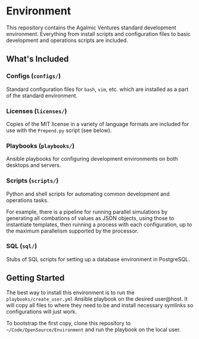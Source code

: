 # Environment
This repository contains the Agalmic Ventures standard development environment.
Everything from install scripts and configuration files to basic development
and operations scripts are included.

## What's Included

### Configs (`configs/`)
Standard configuration files for `bash`, `vim`, etc. which are installed as a
part of the standard environment.

### Licenses (`licenses/`)
Copies of the MIT license in a variety of language formats are included for use
with the `Prepend.py` script (see below).

### Playbooks (`playbooks/`)
Ansible playbooks for configuring development environments on both desktops and
servers.

### Scripts (`scripts/`)
Python and shell scripts for automating common development and operations
tasks.

For example, there is a pipeline for running parallel simulations by
generating all combations of values as JSON objects, using those to instantiate
templates, then running a process with each configuration, up to the maximum
parallelism supported by the processor.

### SQL (`sql/`)
Stubs of SQL scripts for setting up a database environment in PostgreSQL.

## Getting Started
The best way to install this environment is to run the
`playbooks/create_user.yml` Ansible playbook on the desired user@host.  It
will copy all files to where they need to be and install necessary symlinks so
configurations will just work.

To bootstrap the first copy, clone this repository to
`~/Code/OpenSource/Environment` and run the playbook on the local user.
